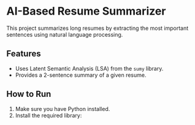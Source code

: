 # AI-Based Resume Summarizer

This project summarizes long resumes by extracting the most important sentences using natural language processing.

## Features
- Uses Latent Semantic Analysis (LSA) from the `sumy` library.
- Provides a 2-sentence summary of a given resume.

## How to Run
1. Make sure you have Python installed.
2. Install the required library:
